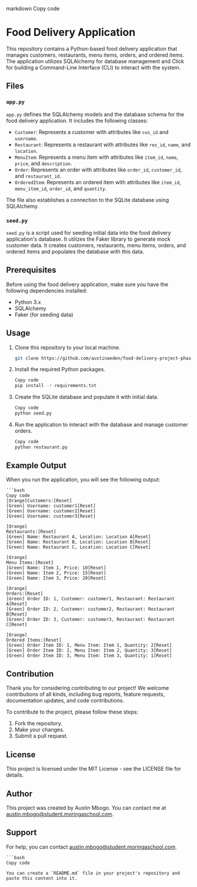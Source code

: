 markdown
Copy code
# Food Delivery Application

This repository contains a Python-based food delivery application that manages customers, restaurants, menu items, orders, and ordered items. The application utilizes SQLAlchemy for database management and Click for building a Command-Line Interface (CLI) to interact with the system.

## Files

### `app.py`

`app.py` defines the SQLAlchemy models and the database schema for the food delivery application. It includes the following classes:

- `Customer`: Represents a customer with attributes like `cus_id` and `username`.
- `Restaurant`: Represents a restaurant with attributes like `res_id`, `name`, and `location`.
- `MenuItem`: Represents a menu item with attributes like `item_id`, `name`, `price`, and `description`.
- `Order`: Represents an order with attributes like `order_id`, `customer_id`, and `restaurant_id`.
- `OrderedItem`: Represents an ordered item with attributes like `item_id`, `menu_item_id`, `order_id`, and `quantity`.

The file also establishes a connection to the SQLite database using SQLAlchemy.

### `seed.py`

`seed.py` is a script used for seeding initial data into the food delivery application's database. It utilizes the Faker library to generate mock customer data. It creates customers, restaurants, menu items, orders, and ordered items and populates the database with this data.

## Prerequisites

Before using the food delivery application, make sure you have the following dependencies installed:

- Python 3.x
- SQLAlchemy
- Faker (for seeding data)

## Usage

1. Clone this repository to your local machine.

   ```bash
   git clone https://github.com/austinaeden/food-delivery-project-phase3.git

2. Install the required Python packages.

    ```bash
    Copy code
    pip install -r requirements.txt

3. Create the SQLite database and populate it with initial data.

    ```bash
    Copy code
    python seed.py

4. Run the application to interact with the database and manage customer orders.

    ```bash
    Copy code
    python restaurant.py

## Example Output
When you run the application, you will see the following output:

    ```bash
    Copy code
    [Orange]Customers:[Reset]
    [Green] Username: customer1[Reset]
    [Green] Username: customer2[Reset]
    [Green] Username: customer3[Reset]

    [Orange]
    Restaurants:[Reset]
    [Green] Name: Restaurant A, Location: Location A[Reset]
    [Green] Name: Restaurant B, Location: Location B[Reset]
    [Green] Name: Restaurant C, Location: Location C[Reset]

    [Orange]
    Menu Items:[Reset]
    [Green] Name: Item 1, Price: 10[Reset]
    [Green] Name: Item 2, Price: 15[Reset]
    [Green] Name: Item 3, Price: 20[Reset]

    [Orange]
    Orders:[Reset]
    [Green] Order ID: 1, Customer: customer1, Restaurant: Restaurant A[Reset]
    [Green] Order ID: 2, Customer: customer2, Restaurant: Restaurant B[Reset]
    [Green] Order ID: 3, Customer: customer3, Restaurant: Restaurant C[Reset]

    [Orange]
    Ordered Items:[Reset]
    [Green] Order Item ID: 1, Menu Item: Item 1, Quantity: 2[Reset]
    [Green] Order Item ID: 2, Menu Item: Item 2, Quantity: 3[Reset]
    [Green] Order Item ID: 3, Menu Item: Item 3, Quantity: 1[Reset]


## Contribution
Thank you for considering contributing to our project! We welcome contributions of all kinds, including bug reports, feature requests, documentation updates, and code contributions.

To contribute to the project, please follow these steps:

1. Fork the repository.
2. Make your changes.
3. Submit a pull request.

## License
This project is licensed under the MIT License - see the LICENSE file for details.

## Author
This project was created by Austin Mbogo. You can contact me at austin.mbogo@student.moringaschool.com.

## Support
For help, you can contact austin.mbogo@student.moringaschool.com.

    ```bash
    Copy code

    You can create a `README.md` file in your project's repository and paste this content into it.
